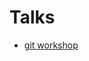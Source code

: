 # Talks

- [git workshop](./git/)

<!-- ## TODO 

### Foundations
* command line (terminal basics)  
* git  

### Javascript
* canvas  
* uploading / form submission  
* security / client storage  
* other APIs (third-party APIs)  

### Node JS
* Getting started  
* Streams  
* API Development / REST  
* GraphQL  
* Connecting to a Database  
* Creating a simple blog  
* Authentication  

### Golang
* Setup / Basics  
* structs  
* goRoutines  
* channels  
* interfaces  

### Databases
* Relational  
* Non-Relational  

### Python / General Programming
* functions / classes  
* scraping a website  
* flask api server  
* manipulating file system/data  

### Python / DataScience
* manipulating file system/database  
* packages   -->

<!-- ### Python / AI
* Maths/Stats
* NLP 
* Computer Vision
* Machine Learning
* Reinforcement Learning
* Probabilistic Models -->

<!-- ### Mobile
* React Native  
* Swift  

### Functional
* Haskell (Learnyouahaskell)  

### Cloud
* Hosting / Deployment  

### DevOps
* CI / CD  
* Docker  
* Kubernetes  
* Rancher  
* Raspberry Pi Cluster   -->